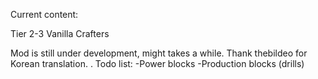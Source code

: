 Current content:

Tier 2-3 Vanilla Crafters




Mod is still under development, might takes a while.
Thank thebildeo for Korean translation.
.
Todo list:
-Power blocks
-Production blocks (drills)
